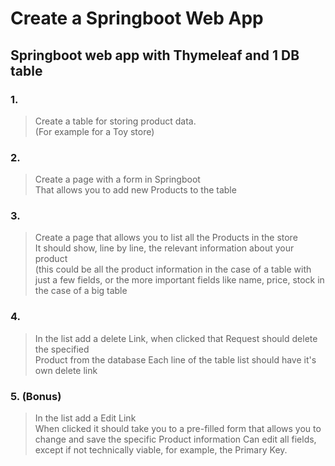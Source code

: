 # Create a Springboot Web App

## Springboot web app with Thymeleaf and 1 DB table

### 1.
> Create a table for storing product data.<br />
> (For example for a Toy store)

### 2.
> Create a page with a form in Springboot <br />
> That allows you to add new Products to the table


### 3.
> Create a page that allows you to list all the Products in the store<br />
> It should show, line by line, the relevant information about your product<br />
> (this could be all the product information in the case of a table with just a few fields, or the more important fields like name, price, stock in the case of a big table<br />


### 4.
> In the list add a delete Link, when clicked that Request should delete the specified<br />
> Product from the database
> Each line of the table list should have it's own delete link

### 5. (Bonus)
> In the list add a Edit Link<br />
> When clicked it should take you to a pre-filled form that allows you to change and save the specific Product information
> Can edit all fields, except if not technically viable, for example, the Primary Key.
